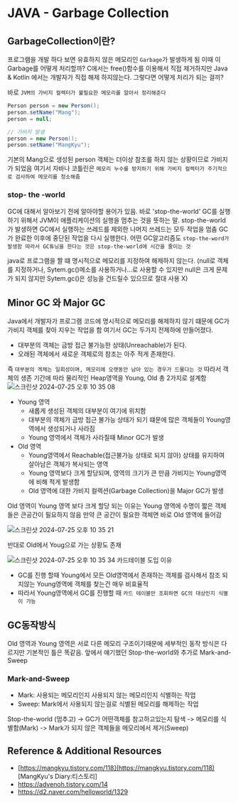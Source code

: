 # JAVA - Garbage Collection
## GarbageCollection이란?
프로그램을 개발 하다 보면 유효하지 않은 메모리인 `Garbage`가 발생하게 됨 이때 이 Garbage를 어떻게 처리할까? C에서는 free()함수를 이용해서 직접 제거하지만 Java & Kotlin 에서는 개발자가 직접 해제 하지않는다. 그렇다면 어떻게 처리가 되는 걸끼?

바로 `JVM의 가비지 컬렉터가 불필요한 메모리를 알아서 정리해준다`

```java
Person person = new Person();
person.setName("Mang");
person = null;

// 가비지 발생
person = new Person();
person.setName("MangKyu");
```

기본의 Mang으로 생성된 person 객체는 더이상 참조를 하지 않는 상황이므로 가비지가 되었음 여기서 자바나 코틀린은 `메모리 누수를 방지하기 위해 가비지 컬렉터가 주기적으로 검사하여 메모리를 청소해줌`

### stop- the -world
GC에 대해서 알아보기 전에 알아야할 용어가 있음. 바로 'stop-the-world' GC를 실행하기 위해서 JVM이 애플리케이션의 실행을 멈추는 것을 뜻하는 말. stop-the-world가 발생하면 GC에서 실행하는 쓰레드를 제외한 나머지 쓰레드는 모두 작업을 멈춤 GC가 완료한 이후에 중단된 작업을 다시 실행한다. 어떤 GC알고리즘도 `stop-the-word가 발생함 따라서 GC튜닝을 한다는 것은 stop-the-world에 시간을 줄이는 것`

java로 프로그램을 짤 떄 명시적으로 메모리를 지정하여 해제하지 않는다. (null로 객체를 지정하거나, Sytem.gc()메소를 사용하거나...로 사용할 수 있지만 null은 크게 문제가 되지 않지만  Sytem.gc()은 성능을 건드릴수 있으므로 절대 사용 X)

## Minor GC 와 Major GC
Java에서 개발자가 프로그램 코드에 명시적으로 메모리를 해제하지 않기 떄문에 GC가 가비지 객체를 찾아 지우는 작업을 함 여기서 GC는 두가지 전제하에 만들어졌다.
- 대부분의 객체는 금방 접근 불가능한 상태(Unreachable)가 된다.
- 오래된 객체에서 새로운 객체로의 참조는 아주 적게 존재한다.

즉  `대부분의 겍체는 일회성이며, 메모리에 오랫동안 남아 있는 경우가 드물다는 것` 따라서 객체의 생존 기간에 따라 물리적인 Heap영역을 Young, Old 총 2가지로 설계함
![스크린샷 2024-07-25 오후 10 35 08](https://github.com/user-attachments/assets/1cba49e0-af8d-4b55-b686-cc045bc007e1)

- Young 영역
    - 새롭게 생성된 객체의 대부분이 여기에 위치함
    - 대부분의 객체가 금방 접근 불가능 상태가 되기 떄문에 많은 객체들이 Young영역에서 생성되거나 사라짐
    - Young 영역에서 객체가 사라질때 Minor GC가 발생
- Old 영역
    - Young영역에서 Reachable(접근불가능 상태로 되지 않아) 상태를 유지하여 살아남은 객체가 복사되는 영역
    - Young 영역보다 크게 할당되며, 영역의 크기가 큰 만큼 가비지는 Young영역에 비해 적게 발생함
    - Old 영역에 대한 가비지 컬렉션(Garbage Collection)을 Major GC가 발생

Old 영역이 Young 영역 보다 크게 할당 되는 이유는 Young 영역에 수명이 짧은 객체들은 큰공간이 필요하지 않음 만약 큰 공간이 필요한 객체면 바로 Old 영역에 들어감

![스크린샷 2024-07-25 오후 10 35 21](https://github.com/user-attachments/assets/5157d4c7-a185-4422-acf2-c2f5ba483620)

반대로 Old에서 Youg으로 가는 상황도 존재

![스크린샷 2024-07-25 오후 10 35 34](https://github.com/user-attachments/assets/0be26b15-a722-4d98-8a7a-df88449df334)
카드테이블 도입 이유
- GC를 진행 할때 Young에서 모든 Old영역에서 존재하는 객체를 검사해서 참조 되지않는 Young영역에 객체를 찾는건 매우 비효율적
- 따라서 Young영역에서 GC를 진행할 때 `카드 테이블만 조회하면 GC의 대상인지 식별이 가능`

## GC동작방식
Old 영역과 Young 영역은 서로 다른 메모리 구조이기때문에 세부적인 동작 방식은 다르지만 기본적인 틀은 똑같음. 앞에서 얘기했던 Stop-the-world와 추가로 Mark-and-Sweep

### Mark-and-Sweep
- Mark: 사용되는 메모리인지 사용되지 않는 메모리인지 식별하는 작업
- Sweep: Mark에서 사용되지 않는걸로 식별된 메모리를 해제하는 작업

Stop-the-world (멈추고) -> GC가 어떤객체를 참고하고있는지 탐색 -> 메모리를 식별함(Mark) -> Mark가 되지 않은 객체들을 메모리에서 제거(Sweep)



## Reference & Additional Resources
- [https://mangkyu.tistory.com/118](https://mangkyu.tistory.com/118) [MangKyu's Diary:티스토리]
- https://advenoh.tistory.com/14
- https://d2.naver.com/helloworld/1329